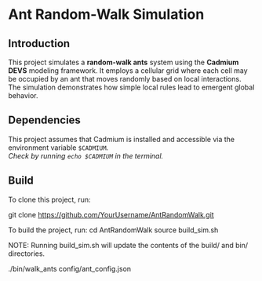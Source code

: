 # Ant Random-Walk Simulation

## Introduction
This project simulates a **random-walk ants** system using the **Cadmium DEVS** modeling framework. It employs a cellular grid where each cell may be occupied by an ant that moves randomly based on local interactions. The simulation demonstrates how simple local rules lead to emergent global behavior.

## Dependencies
This project assumes that Cadmium is installed and accessible via the environment variable `$CADMIUM`.  
_Check by running `echo $CADMIUM` in the terminal._

## Build
To clone this project, run:

git clone https://github.com/YourUsername/AntRandomWalk.git

To build the project, run:
cd AntRandomWalk
source build_sim.sh

NOTE: Running build_sim.sh will update the contents of the build/ and bin/ directories.

./bin/walk_ants config/ant_config.json

